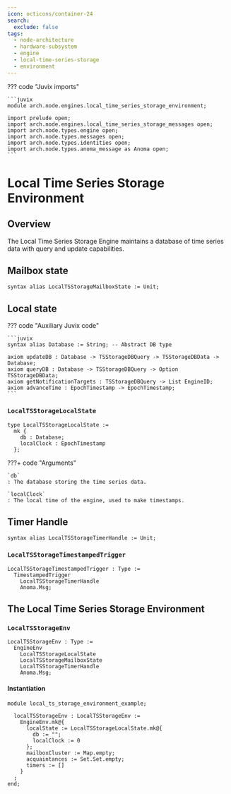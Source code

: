 ```yaml
---
icon: octicons/container-24
search:
  exclude: false
tags:
  - node-architecture
  - hardware-subsystem
  - engine
  - local-time-series-storage
  - environment
---
```


??? code "Juvix imports"

    ```juvix
    module arch.node.engines.local_time_series_storage_environment;

    import prelude open;
    import arch.node.engines.local_time_series_storage_messages open;
    import arch.node.types.engine open;
    import arch.node.types.messages open;
    import arch.node.types.identities open;
    import arch.node.types.anoma_message as Anoma open;
    ```

# Local Time Series Storage Environment

## Overview

The Local Time Series Storage Engine maintains a database of time series data with query and update capabilities.

## Mailbox state

```juvix
syntax alias LocalTSStorageMailboxState := Unit;
```

## Local state

??? code "Auxiliary Juvix code"

    ```juvix
    syntax alias Database := String; -- Abstract DB type

    axiom updateDB : Database -> TSStorageDBQuery -> TSStorageDBData -> Database;
    axiom queryDB : Database -> TSStorageDBQuery -> Option TSStorageDBData;
    axiom getNotificationTargets : TSStorageDBQuery -> List EngineID;
    axiom advanceTime : EpochTimestamp -> EpochTimestamp;
    ```

### `LocalTSStorageLocalState`

<!-- --8<-- [start:LocalTSStorageLocalState] -->
```juvix
type LocalTSStorageLocalState :=
  mk {
    db : Database;
    localClock : EpochTimestamp
  };
```
<!-- --8<-- [end:LocalTSStorageLocalState] -->

???+ code "Arguments"

    `db`
    : The database storing the time series data.

    `localClock`
    : The local time of the engine, used to make timestamps.

## Timer Handle

```juvix
syntax alias LocalTSStorageTimerHandle := Unit;
```

### `LocalTSStorageTimestampedTrigger`

<!-- --8<-- [start:LocalTSStorageTimestampedTrigger] -->
```juvix
LocalTSStorageTimestampedTrigger : Type :=
  TimestampedTrigger
    LocalTSStorageTimerHandle
    Anoma.Msg;
```
<!-- --8<-- [end:LocalTSStorageTimestampedTrigger] -->

## The Local Time Series Storage Environment

### `LocalTSStorageEnv`

<!-- --8<-- [start:LocalTSStorageEnv] -->
```juvix
LocalTSStorageEnv : Type :=
  EngineEnv
    LocalTSStorageLocalState
    LocalTSStorageMailboxState
    LocalTSStorageTimerHandle
    Anoma.Msg;
```
<!-- --8<-- [end:LocalTSStorageEnv] -->

#### Instantiation

<!-- --8<-- [start:localTSStorageEnv] -->
```juvix extract-module-statements
module local_ts_storage_environment_example;

  localTSStorageEnv : LocalTSStorageEnv :=
    EngineEnv.mk@{
      localState := LocalTSStorageLocalState.mk@{
        db := "";
        localClock := 0
      };
      mailboxCluster := Map.empty;
      acquaintances := Set.Set.empty;
      timers := []
    }
  ;
end;
```
<!-- --8<-- [end:localTSStorageEnv] -->

